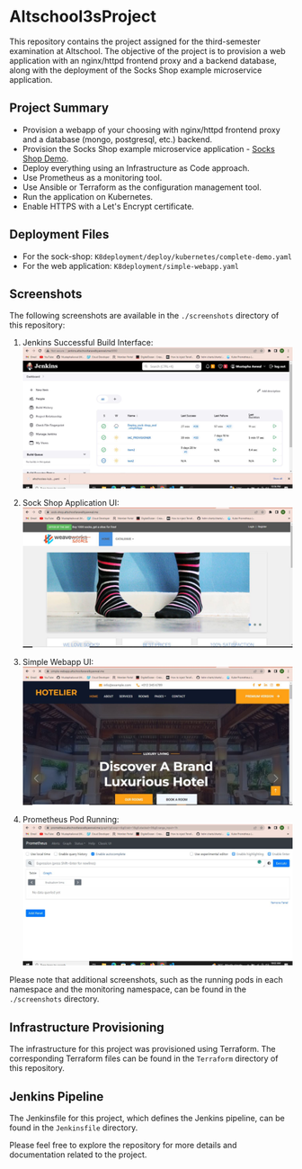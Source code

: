 # Altschool3sProject

This repository contains the project assigned for the third-semester examination at Altschool. The objective of the project is to provision a web application with an nginx/httpd frontend proxy and a backend database, along with the deployment of the Socks Shop example microservice application.

## Project Summary

- Provision a webapp of your choosing with nginx/httpd frontend proxy and a database (mongo, postgresql, etc.) backend.
- Provision the Socks Shop example microservice application - [Socks Shop Demo](https://microservices-demo.github.io/).
- Deploy everything using an Infrastructure as Code approach.
- Use Prometheus as a monitoring tool.
- Use Ansible or Terraform as the configuration management tool.
- Run the application on Kubernetes.
- Enable HTTPS with a Let's Encrypt certificate.

## Deployment Files

- For the sock-shop: `K8deployment/deploy/kubernetes/complete-demo.yaml`
- For the web application: `K8deployment/simple-webapp.yaml`

## Screenshots

The following screenshots are available in the `./screenshots` directory of this repository:

1. Jenkins Successful Build Interface:
![Jenkins Successful Build Interface](./screenshots/jenkins1.JPG)


2. Sock Shop Application UI:
![Sock Shop Application UI](./screenshots/sock-shop.JPG)


3. Simple Webapp UI:
![Simple Webapp UI](./screenshots/simple-webapp.JPG)


4. Prometheus Pod Running:
![Prometheus Pod Running](./screenshots/prometheus-pod-running.JPG)


Please note that additional screenshots, such as the running pods in each namespace and the monitoring namespace, can be found in the `./screenshots` directory.

## Infrastructure Provisioning

The infrastructure for this project was provisioned using Terraform. The corresponding Terraform files can be found in the `Terraform` directory of this repository.

## Jenkins Pipeline

The Jenkinsfile for this project, which defines the Jenkins pipeline, can be found in the `Jenkinsfile` directory.

Please feel free to explore the repository for more details and documentation related to the project.



